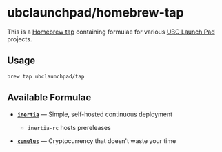 # ubclaunchpad/homebrew-tap

This is a [Homebrew tap](https://docs.brew.sh/Taps) containing formulae for
various [UBC Launch Pad](https://www.ubclaunchpad.com) projects.

## Usage

```
brew tap ubclaunchpad/tap
```

## Available Formulae

- [**`inertia`**](https://github.com/ubclaunchpad/inertia) — Simple, self-hosted continuous deployment
    - `inertia-rc` hosts prereleases

- [**`cumulus`**](https://github.com/ubclaunchpad/cumulus) — Cryptocurrency that doesn't waste your time
